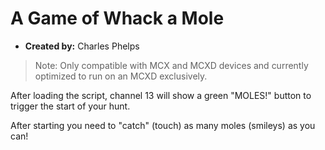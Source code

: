 # A Game of Whack a Mole

- **Created by:** Charles Phelps

> Note: Only compatible with MCX and MCXD devices and currently optimized to run on an MCXD exclusively.

After loading the script, channel 13 will show a green "MOLES!" button to trigger the start of
your hunt.

After starting you need to "catch" (touch) as many moles (smileys) as you can!
